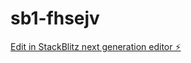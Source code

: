# sb1-fhsejv

[Edit in StackBlitz next generation editor ⚡️](https://stackblitz.com/~/github.com/thanhquisg24/sb1-fhsejv)